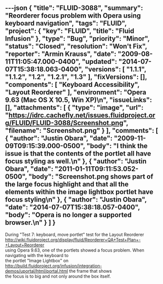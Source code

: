 ---json
{
  "title": "FLUID-3088",
  "summary": "Reorderer focus problem with Opera using keyboard navigation",
  "tags": "FLUID",
  "project": {
    "key": "FLUID",
    "title": "Fluid Infusion"
  },
  "type": "Bug",
  "priority": "Minor",
  "status": "Closed",
  "resolution": "Won't Fix",
  "reporter": "Armin Krauss",
  "date": "2009-08-11T11:05:47.000-0400",
  "updated": "2014-07-07T15:38:18.063-0400",
  "versions": [
    "1.1.1",
    "1.1.2",
    "1.2",
    "1.2.1",
    "1.3"
  ],
  "fixVersions": [],
  "components": [
    "Keyboard Accessibility",
    "Layout Reorderer"
  ],
  "environment": "Opera 9.63 (Mac OS X 10.5, Win XP)\n",
  "issueLinks": [],
  "attachments": [
    {
      "type": "image",
      "url": "https://idrc.cachefly.net/issues.fluidproject.org/FLUID/FLUID-3088/Screenshot.png",
      "filename": "Screenshot.png"
    }
  ],
  "comments": [
    {
      "author": "Justin Obara",
      "date": "2009-11-09T09:15:39.000-0500",
      "body": "I think the issue is that the contents of the portlet all have focus styling as well.\n"
    },
    {
      "author": "Justin Obara",
      "date": "2011-01-11T09:11:53.052-0500",
      "body": "Screenshot.png shows part of the large focus highlight and that all the elements within the image lightbox portlet have focus styling\n"
    },
    {
      "author": "Justin Obara",
      "date": "2014-07-07T15:38:18.057-0400",
      "body": "Opera is no longer a supported browser.\n"
    }
  ]
}
---
During "Test 7: keyboard, move portlet" test for the Layout Reorderer <http://wiki.fluidproject.org/display/fluid/Reorderer+QA+Test+Plan+-+Layout+Reorderer>\
using Opera 9.63, one of the portlets showed a focus problem. When navigating with the keyboard to \
the portlet "Image Lightbox" on <http://build.fluidproject.org/infusion/integration-demos/uportal/html/portal.html> the frame that shows\
the focus is to big and not only around the box itself.

        